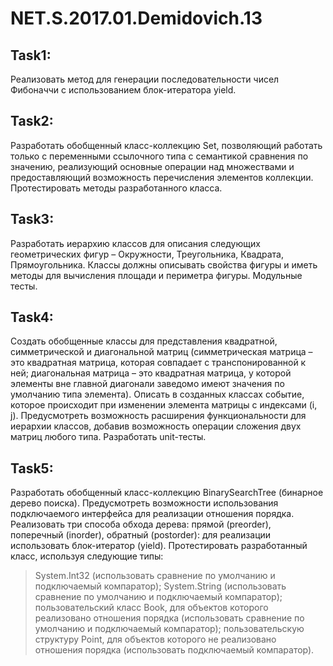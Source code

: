 # NET.S.2017.01.Demidovich.13

## Task1:
Реализовать метод для генерации  последовательности чисел Фибоначчи с использованием блок-итератора yield.

## Task2:
Разработать обобщенный класс-коллекцию Set, позволяющий работать только с переменными ссылочного типа с семантикой сравнения по значению, 
реализующий основные операции над множествами и предоставляющий возможность перечисления элементов коллекции. Протестировать методы 
разработанного класса.

## Task3:
Разработать иерархию классов для описания следующих геометрических фигур – Окружности, Треугольника, Квадрата, Прямоугольника. Классы должны 
описывать свойства фигуры и иметь методы для вычисления площади и периметра фигуры. Модульные тесты.

## Task4:
Создать обобщенные классы для представления квадратной, симметрической и диагональной матриц (симметрическая матрица – это квадратная 
матрица, которая совпадает с транспонированной к ней; диагональная матрица – это квадратная матрица, у которой элементы вне главной 
диагонали заведомо имеют значения по умолчанию типа элемента). Описать в созданных классах событие, которое происходит при изменении
элемента матрицы с индексами (i, j).  Предусмотреть возможность расширения функциональности для иерархии классов, добавив возможность 
операции сложения двух матриц любого типа. Разработать unit-тесты.

## Task5:
Разработать обобщенный класс-коллекцию BinarySearchTree (бинарное дерево поиска). Предусмотреть возможности использования подключаемого интерфейса для реализации отношения порядка. Реализовать три способа обхода дерева: прямой (preorder), поперечный (inorder), обратный (postorder): для реализации использовать блок-итератор (yield). Протестировать разработанный класс, используя следующие типы:
>System.Int32 (использовать сравнение по умолчанию и подключаемый компаратор);
System.String (использовать сравнение по умолчанию и подключаемый компаратор); 
пользовательский класс Book, для объектов которого реализовано отношения порядка (использовать сравнение по умолчанию и подключаемый компаратор); 
пользовательскую структуру Point, для объектов которого не реализовано отношения порядка (использовать подключаемый компаратор).
